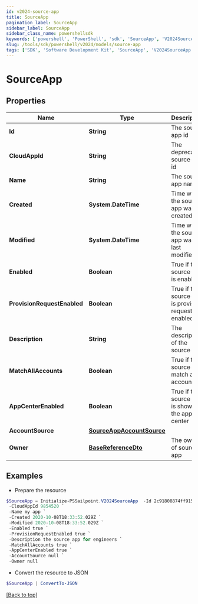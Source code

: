 ```yaml
---
id: v2024-source-app
title: SourceApp
pagination_label: SourceApp
sidebar_label: SourceApp
sidebar_class_name: powershellsdk
keywords: ['powershell', 'PowerShell', 'sdk', 'SourceApp', 'V2024SourceApp'] 
slug: /tools/sdk/powershell/v2024/models/source-app
tags: ['SDK', 'Software Development Kit', 'SourceApp', 'V2024SourceApp']
---
```



# SourceApp

## Properties

Name | Type | Description | Notes
------------ | ------------- | ------------- | -------------
**Id** | **String** | The source app id | [optional] 
**CloudAppId** | **String** | The deprecated source app id | [optional] 
**Name** | **String** | The source app name | [optional] 
**Created** | **System.DateTime** | Time when the source app was created | [optional] 
**Modified** | **System.DateTime** | Time when the source app was last modified | [optional] 
**Enabled** | **Boolean** | True if the source app is enabled | [optional] [default to $false]
**ProvisionRequestEnabled** | **Boolean** | True if the source app is provision request enabled | [optional] [default to $false]
**Description** | **String** | The description of the source app | [optional] 
**MatchAllAccounts** | **Boolean** | True if the source app match all accounts | [optional] [default to $false]
**AppCenterEnabled** | **Boolean** | True if the source app is shown in the app center | [optional] [default to $true]
**AccountSource** | [**SourceAppAccountSource**](source-app-account-source) |  | [optional] 
**Owner** | [**BaseReferenceDto**](base-reference-dto) | The owner of source app | [optional] 

## Examples

- Prepare the resource
```powershell
$SourceApp = Initialize-PSSailpoint.V2024SourceApp  -Id 2c91808874ff91550175097daaec161c `
 -CloudAppId 9854520 `
 -Name my app `
 -Created 2020-10-08T18:33:52.029Z `
 -Modified 2020-10-08T18:33:52.029Z `
 -Enabled true `
 -ProvisionRequestEnabled true `
 -Description the source app for engineers `
 -MatchAllAccounts true `
 -AppCenterEnabled true `
 -AccountSource null `
 -Owner null
```

- Convert the resource to JSON
```powershell
$SourceApp | ConvertTo-JSON
```


[[Back to top]](#) 

